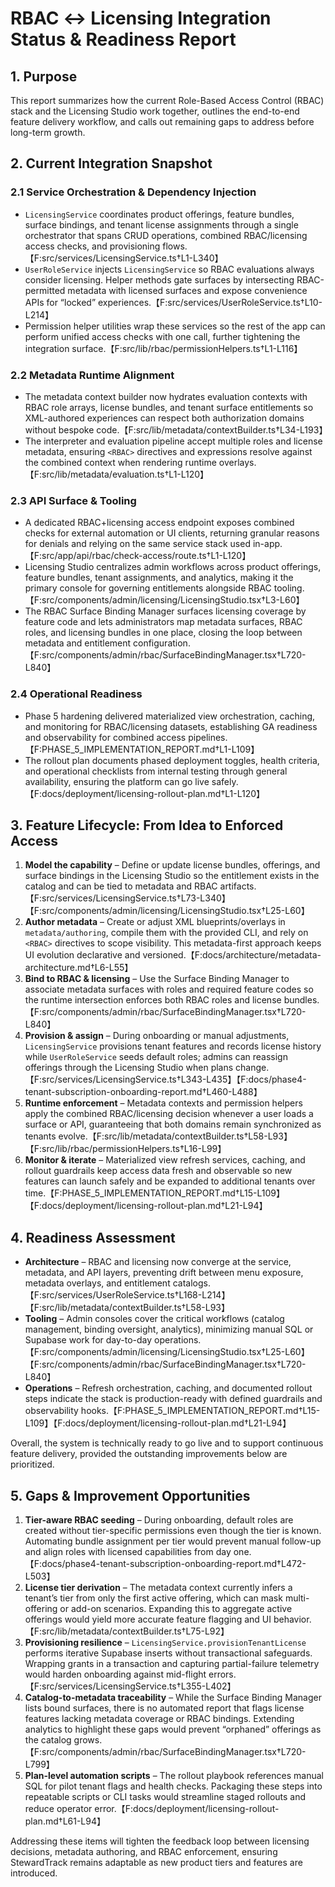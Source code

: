 # RBAC ↔ Licensing Integration Status & Readiness Report

## 1. Purpose
This report summarizes how the current Role-Based Access Control (RBAC) stack and the Licensing Studio work together, outlines the end-to-end feature delivery workflow, and calls out remaining gaps to address before long-term growth.

## 2. Current Integration Snapshot

### 2.1 Service Orchestration & Dependency Injection
- `LicensingService` coordinates product offerings, feature bundles, surface bindings, and tenant license assignments through a single orchestrator that spans CRUD operations, combined RBAC/licensing access checks, and provisioning flows.【F:src/services/LicensingService.ts†L1-L340】
- `UserRoleService` injects `LicensingService` so RBAC evaluations always consider licensing. Helper methods gate surfaces by intersecting RBAC-permitted metadata with licensed surfaces and expose convenience APIs for “locked” experiences.【F:src/services/UserRoleService.ts†L10-L214】
- Permission helper utilities wrap these services so the rest of the app can perform unified access checks with one call, further tightening the integration surface.【F:src/lib/rbac/permissionHelpers.ts†L1-L116】

### 2.2 Metadata Runtime Alignment
- The metadata context builder now hydrates evaluation contexts with RBAC role arrays, license bundles, and tenant surface entitlements so XML-authored experiences can respect both authorization domains without bespoke code.【F:src/lib/metadata/contextBuilder.ts†L34-L193】
- The interpreter and evaluation pipeline accept multiple roles and license metadata, ensuring `<RBAC>` directives and expressions resolve against the combined context when rendering runtime overlays.【F:src/lib/metadata/evaluation.ts†L1-L120】

### 2.3 API Surface & Tooling
- A dedicated RBAC+licensing access endpoint exposes combined checks for external automation or UI clients, returning granular reasons for denials and relying on the same service stack used in-app.【F:src/app/api/rbac/check-access/route.ts†L1-L120】
- Licensing Studio centralizes admin workflows across product offerings, feature bundles, tenant assignments, and analytics, making it the primary console for governing entitlements alongside RBAC tooling.【F:src/components/admin/licensing/LicensingStudio.tsx†L3-L60】
- The RBAC Surface Binding Manager surfaces licensing coverage by feature code and lets administrators map metadata surfaces, RBAC roles, and licensing bundles in one place, closing the loop between metadata and entitlement configuration.【F:src/components/admin/rbac/SurfaceBindingManager.tsx†L720-L840】

### 2.4 Operational Readiness
- Phase 5 hardening delivered materialized view orchestration, caching, and monitoring for RBAC/licensing datasets, establishing GA readiness and observability for combined access pipelines.【F:PHASE_5_IMPLEMENTATION_REPORT.md†L1-L109】
- The rollout plan documents phased deployment toggles, health criteria, and operational checklists from internal testing through general availability, ensuring the platform can go live safely.【F:docs/deployment/licensing-rollout-plan.md†L1-L120】

## 3. Feature Lifecycle: From Idea to Enforced Access
1. **Model the capability** – Define or update license bundles, offerings, and surface bindings in the Licensing Studio so the entitlement exists in the catalog and can be tied to metadata and RBAC artifacts.【F:src/services/LicensingService.ts†L73-L340】【F:src/components/admin/licensing/LicensingStudio.tsx†L25-L60】
2. **Author metadata** – Create or adjust XML blueprints/overlays in `metadata/authoring`, compile them with the provided CLI, and rely on `<RBAC>` directives to scope visibility. This metadata-first approach keeps UI evolution declarative and versioned.【F:docs/architecture/metadata-architecture.md†L6-L55】
3. **Bind to RBAC & licensing** – Use the Surface Binding Manager to associate metadata surfaces with roles and required feature codes so the runtime intersection enforces both RBAC roles and license bundles.【F:src/components/admin/rbac/SurfaceBindingManager.tsx†L720-L840】
4. **Provision & assign** – During onboarding or manual adjustments, `LicensingService` provisions tenant features and records license history while `UserRoleService` seeds default roles; admins can reassign offerings through the Licensing Studio when plans change.【F:src/services/LicensingService.ts†L343-L435】【F:docs/phase4-tenant-subscription-onboarding-report.md†L460-L488】
5. **Runtime enforcement** – Metadata contexts and permission helpers apply the combined RBAC/licensing decision whenever a user loads a surface or API, guaranteeing that both domains remain synchronized as tenants evolve.【F:src/lib/metadata/contextBuilder.ts†L58-L93】【F:src/lib/rbac/permissionHelpers.ts†L16-L99】
6. **Monitor & iterate** – Materialized view refresh services, caching, and rollout guardrails keep access data fresh and observable so new features can launch safely and be expanded to additional tenants over time.【F:PHASE_5_IMPLEMENTATION_REPORT.md†L15-L109】【F:docs/deployment/licensing-rollout-plan.md†L21-L94】

## 4. Readiness Assessment
- **Architecture** – RBAC and licensing now converge at the service, metadata, and API layers, preventing drift between menu exposure, metadata overlays, and entitlement catalogs.【F:src/services/UserRoleService.ts†L168-L214】【F:src/lib/metadata/contextBuilder.ts†L58-L93】
- **Tooling** – Admin consoles cover the critical workflows (catalog management, binding oversight, analytics), minimizing manual SQL or Supabase work for day-to-day operations.【F:src/components/admin/licensing/LicensingStudio.tsx†L25-L60】【F:src/components/admin/rbac/SurfaceBindingManager.tsx†L720-L840】
- **Operations** – Refresh orchestration, caching, and documented rollout steps indicate the stack is production-ready with defined guardrails and observability hooks.【F:PHASE_5_IMPLEMENTATION_REPORT.md†L15-L109】【F:docs/deployment/licensing-rollout-plan.md†L21-L94】

Overall, the system is technically ready to go live and to support continuous feature delivery, provided the outstanding improvements below are prioritized.

## 5. Gaps & Improvement Opportunities
1. **Tier-aware RBAC seeding** – During onboarding, default roles are created without tier-specific permissions even though the tier is known. Automating bundle assignment per tier would prevent manual follow-up and align roles with licensed capabilities from day one.【F:docs/phase4-tenant-subscription-onboarding-report.md†L472-L503】
2. **License tier derivation** – The metadata context currently infers a tenant’s tier from only the first active offering, which can mask multi-offering or add-on scenarios. Expanding this to aggregate active offerings would yield more accurate feature flagging and UI behavior.【F:src/lib/metadata/contextBuilder.ts†L75-L92】
3. **Provisioning resilience** – `LicensingService.provisionTenantLicense` performs iterative Supabase inserts without transactional safeguards. Wrapping grants in a transaction and capturing partial-failure telemetry would harden onboarding against mid-flight errors.【F:src/services/LicensingService.ts†L355-L402】
4. **Catalog-to-metadata traceability** – While the Surface Binding Manager lists bound surfaces, there is no automated report that flags license features lacking metadata coverage or RBAC bindings. Extending analytics to highlight these gaps would prevent “orphaned” offerings as the catalog grows.【F:src/components/admin/rbac/SurfaceBindingManager.tsx†L720-L799】
5. **Plan-level automation scripts** – The rollout playbook references manual SQL for pilot tenant flags and health checks. Packaging these steps into repeatable scripts or CLI tasks would streamline staged rollouts and reduce operator error.【F:docs/deployment/licensing-rollout-plan.md†L61-L94】

Addressing these items will tighten the feedback loop between licensing decisions, metadata authoring, and RBAC enforcement, ensuring StewardTrack remains adaptable as new product tiers and features are introduced.
